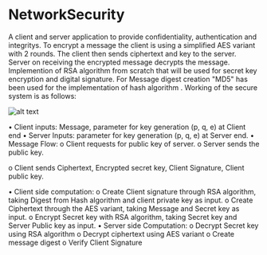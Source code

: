 # NetworkSecurity
A client and server application to provide confidentiality, authentication and integritys. To encrypt a message the client is using a simplified AES variant with 2 rounds. The client then sends ciphertext and key to
the server. Server on receiving the encrypted message decrypts the message.
Implemention of RSA algorithm from scratch that will be used for secret key encryption and digital signature. For Message digest creation "MD5" has been used for the implementation of hash algorithm . Working of the secure system is as follows:

![alt text](https://github.com/rohitvns/NetworkSecurity/blob/4ff566ffd9a7caf8478078b592f22ad6dd12c59a/Untitled%20presentation-1.jpg)

• Client inputs: Message, parameter for key generation (p, q, e) at Client end
• Server Inputs: parameter for key generation (p, q, e) at Server end.
• Message Flow:
o Client requests for public key of server.
o Server sends the public key.

o Client sends Ciphertext, Encrypted secret key, Client Signature, Client public
key.

• Client side computation:
o Create Client signature through RSA algorithm, taking Digest from Hash
algorithm and client private key as input.
o Create Ciphertext through the AES variant, taking Message and Secret key as
input.
o Encrypt Secret key with RSA algorithm, taking Secret key and Server Public
key as input.
• Server side Computation:
o Decrypt Secret key using RSA algorithm
o Decrypt ciphertext using AES variant
o Create message digest
o Verify Client Signature
